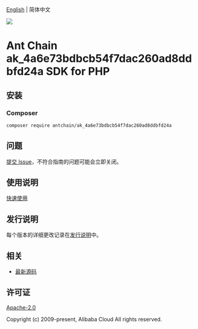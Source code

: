[English](README.md) | 简体中文

![](https://aliyunsdk-pages.alicdn.com/icons/AlibabaCloud.svg)

# Ant Chain ak_4a6e73bdbcb54f7dac260ad8ddbfd24a SDK for PHP

## 安装

### Composer

```bash
composer require antchain/ak_4a6e73bdbcb54f7dac260ad8ddbfd24a
```

## 问题

[提交 Issue](https://github.com/alipay/antchain-openapi-prod-sdk/issues/new)，不符合指南的问题可能会立即关闭。

## 使用说明

[快速使用](https://github.com/alipay/antchain-openapi-prod-sdk)

## 发行说明

每个版本的详细更改记录在[发行说明](./ChangeLog.txt)中。

## 相关

* [最新源码](https://github.com/antchain-openapi-sdk-php)

## 许可证

[Apache-2.0](http://www.apache.org/licenses/LICENSE-2.0)

Copyright (c) 2009-present, Alibaba Cloud All rights reserved.

